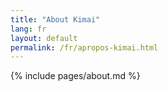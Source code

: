 ```yaml
---
title: "About Kimai"
lang: fr
layout: default
permalink: /fr/apropos-kimai.html
---
```


{% include pages/about.md %}
